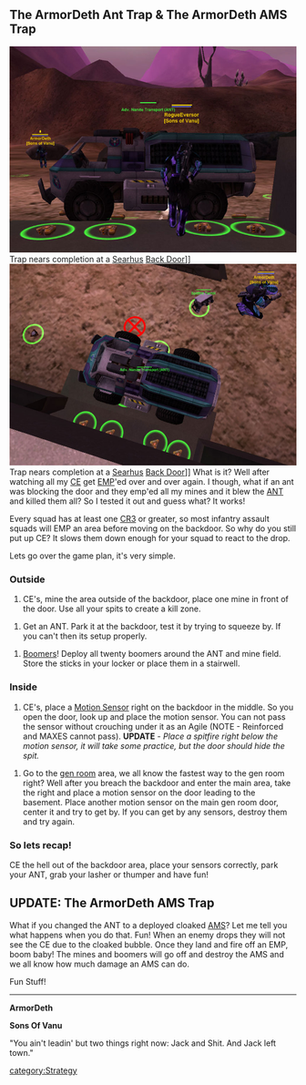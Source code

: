 ## **The ArmorDeth Ant Trap & The ArmorDeth AMS Trap**

![](/images/Armordeth_ANT_Trap.jpg "fig:Armordeth_ANT_Trap.jpg") Trap nears
completion at a [Searhus](/Searhus "wikilink") [Back
Door](/Back_Door "wikilink")\]\]
![](/images/ANT_Trap_Above.jpg "fig:ANT_Trap_Above.jpg") Trap nears completion
at a [Searhus](/Searhus "wikilink") [Back Door](/Back_Door "wikilink")\]\]
What is it? Well after watching all my
[CE](/Combat_Engineering "wikilink") get [EMP](/EMP "wikilink")'ed over
and over again. I though, what if an ant was blocking the door and they
emp'ed all my mines and it blew the [ANT](/ANT "wikilink") and killed
them all? So I tested it out and guess what? It works!

Every squad has at least one [CR3](/Command_Rank "wikilink") or greater,
so most infantry assault squads will EMP an area before moving on the
backdoor. So why do you still put up CE? It slows them down enough for
your squad to react to the drop.

Lets go over the game plan, it's very simple.

### Outside

1.  CE's, mine the area outside of the backdoor, place one mine in front
    of the door. Use all your spits to create a kill zone.

<!-- -->

1.  Get an ANT. Park it at the backdoor, test it by trying to squeeze
    by. If you can't then its setup properly.

<!-- -->

1.  [Boomers](/Boomer "wikilink")! Deploy all twenty boomers around the
    ANT and mine field. Store the sticks in your locker or place them in
    a stairwell.

### Inside

1.  CE's, place a [Motion Sensor](/Motion_Sensor "wikilink") right on the
    backdoor in the middle. So you open the door, look up and place the
    motion sensor. You can not pass the sensor without crouching under
    it as an Agile (NOTE - Reinforced and MAXES cannot pass). **UPDATE**
    _- Place a spitfire right below the motion sensor, it will take some
    practice, but the door should hide the spit._

<!-- -->

1.  Go to the [gen room](/Generator "wikilink") area, we all know the
    fastest way to the gen room right? Well after you breach the
    backdoor and enter the main area, take the right and place a motion
    sensor on the door leading to the basement. Place another motion
    sensor on the main gen room door, center it and try to get by. If
    you can get by any sensors, destroy them and try again.

### So lets recap!

CE the hell out of the backdoor area, place your sensors correctly, park
your ANT, grab your lasher or thumper and have fun!

## UPDATE: The ArmorDeth AMS Trap

What if you changed the ANT to a deployed cloaked [AMS](/AMS "wikilink")?
Let me tell you what happens when you do that. Fun! When an enemy drops
they will not see the CE due to the cloaked bubble. Once they land and
fire off an EMP, boom baby! The mines and boomers will go off and
destroy the AMS and we all know how much damage an AMS can do.

Fun Stuff!

---

**ArmorDeth**

**Sons Of Vanu**

"You ain't leadin' but two things right now: Jack and Shit. And Jack
left town."

[category:Strategy](/category:Strategy "wikilink")
